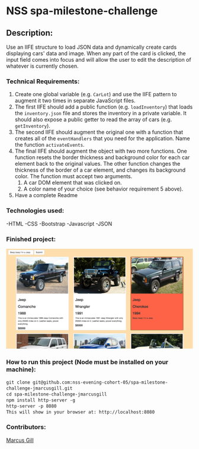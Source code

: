 # NSS spa-milestone-challenge

## Description:

Use an IIFE structure to load JSON data and dynamically create cards displaying cars' data and image. When any part of the card is clicked, the input field comes into focus and will allow the user to edit the description of whatever is currently chosen.

### Technical Requirements:

1. Create one global variable (e.g. `CarLot`) and use the IIFE pattern to augment it two times in separate JavaScript files.
1. The first IIFE should add a public function (e.g. `loadInventory`) that loads the `inventory.json` file and stores the inventory in a private variable. It should also expose a public getter to read the array of cars (e.g. `getInventory`).
1. The second IIFE should augment the original one with a function that creates all of the `eventHandlers` that you need for the application. Name the function `activateEvents`.
1. The final IIFE should augment the object with two more functions. One function resets the border thickness and background color for each car element back to the original values. The other function changes the thickness of the border of a car element, and changes its background color. The function must accept two arguments.
    1. A car DOM element that was clicked on.
    1. A color name of your choice (see behavior requirement 5 above).
1. Have a complete Readme

### Technologies used:

-HTML
-CSS
-Bootstrap
-Javascript
-JSON

### Finished project:
![jeepers](./jeepers.png)

### How to run this project (Node must be installed on your machine):

```
git clone git@github.com:nss-evening-cohort-05/spa-milestone-challenge-jmarcusgill.git
cd spa-milestone-challenge-jmarcusgill
npm install http-server -g
http-server -p 8080
This will show in your browser at: http://localhost:8080
```

### Contributors:
[Marcus Gill](https://github.com/jmarcusgill)